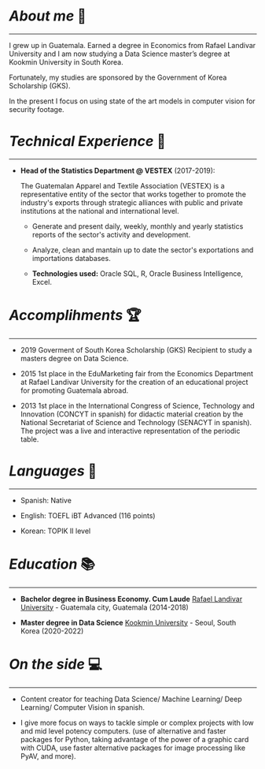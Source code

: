 
# _About me_ 👦

---------------------------------------

I grew up in Guatemala. Earned a degree in Economics from Rafael Landivar University and I am now studying a Data Science master’s degree at Kookmin University in South Korea. 

Fortunately, my studies are sponsored by the Government of Korea Scholarship (GKS).

In the present I focus on using state of the art models in computer vision for security footage. 


# _Technical Experience_ 💼

---------------------------------------

* **Head of the Statistics Department @ VESTEX** (2017-2019):

   The Guatemalan Apparel and Textile Association (VESTEX) is a representative entity of the sector that works together to promote the industry's exports through strategic     alliances with public and private institutions at the national and international level. 
   
  - Generate and present daily, weekly, monthly and yearly statistics reports of the sector's activity and development. 
 
  - Analyze, clean and mantain up to date the sector's exportations and importations databases. 
 
  - **Technologies used:** Oracle SQL, R, Oracle Business Intelligence, Excel. 


# _Accomplihments_ 🏆

---------------------------------------

* 2019 Goverment of South Korea Scholarship (GKS) Recipient to study a masters degree on Data Science.
 
* 2015 1st place in the EduMarketing fair from the Economics Department at Rafael Landivar University for the creation of an educational project for promoting Guatemala abroad.

* 2013 1st place in the International Congress of Science, Technology and Innovation (CONCYT in spanish) for didactic material creation by the National Secretariat of Science and Technology (SENACYT in spanish). The project was a live and interactive representation of the periodic table. 


# _Languages_ 💬

---------------------------------------

* Spanish: Native

* English: TOEFL iBT Advanced (116 points) 

* Korean: TOPIK II level 


# _Education_ 📚 

---------------------------------------

* **Bachelor degree in Business Economy. Cum Laude**
 [Rafael Landivar University](https://principal.url.edu.gt/) - Guatemala city, Guatemala (2014-2018)

* **Master degree in Data Science**
[Kookmin University](https://english.kookmin.ac.kr/) - Seoul, South Korea (2020-2022)

# _On the side_ 💻

---------------------------------------

* Content creator for teaching Data Science/ Machine Learning/ Deep Learning/ Computer Vision in spanish. 

* I give more focus on ways to tackle simple or complex projects with low and mid level potency computers. (use of alternative and faster packages for Python, taking advantage of the power of a graphic card with CUDA, use faster alternative packages for image processing like PyAV, and more). 



